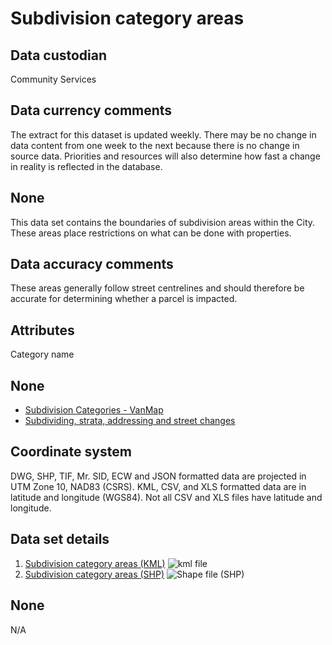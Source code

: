 # Subdivision category areas
## Data custodian
Community Services

## Data currency comments
The extract for this dataset is updated weekly. There may be no change in data
content from one week to the next because there is no change in source data.
Priorities and resources will also determine how fast a change in reality is
reflected in the database.

## None
This data set contains the boundaries of subdivision areas within the City.
These areas place restrictions on what can be done with properties.

## Data accuracy comments
These areas generally follow street centrelines and should therefore be
accurate for determining whether a parcel is impacted.

## Attributes
Category name

## None
  * [Subdivision Categories - VanMap](http://former.vancouver.ca/vanmap/s/subdivisionCategories.htm)
  * [Subdividing, strata, addressing and street changes](http://vancouver.ca/home-property-development/subdividing-strata-addressing-and-street-changes.aspx)

## Coordinate system
DWG, SHP, TIF, Mr. SID, ECW and JSON formatted data are projected in UTM Zone
10, NAD83 (CSRS). KML, CSV, and XLS formatted data are in latitude and
longitude (WGS84). Not all CSV and XLS files have latitude and longitude.

## Data set details
  1. [Subdivision category areas (KML)](../download/kml/subdivision_categories.kmz) ![kml file](../images/Icon_kml.gif)
  2. [Subdivision category areas (SHP)](ftp://webftp.vancouver.ca/opendata/shape/subdivision_categories_shp.zip) ![Shape file \(SHP\)](../images/icon_shape.jpg)

## None
N/A

